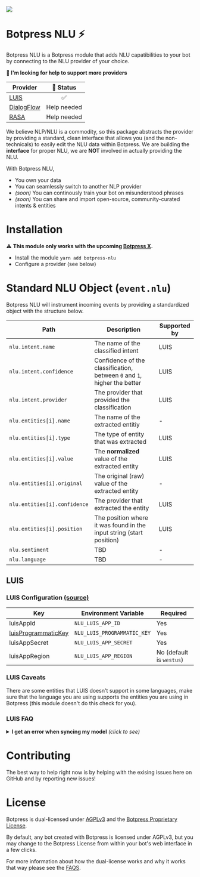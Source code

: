 <img src='https://raw.githubusercontent.com/botpress/botpress-nlu/master/assets/banner_demo.gif'>

# Botpress NLU ⚡

Botpress NLU is a Botpress module that adds NLU capatibilities to your bot by connecting to the NLU provider of your choice.

**🚧 I'm looking for help to support more providers**

| Provider | 🚩 Status |
| ------------- | :--------: |
| [LUIS](https://www.luis.ai) | ✅ |
| [DialogFlow](https://dialogflow.com/) | Help needed |
| [RASA](https://github.com/RasaHQ/rasa_nlu) | Help needed |

We believe NLP/NLU is a commodity, so this package abstracts the provider by providing a standard, clean interface that allows you (and the non-technicals) to easily edit the NLU data within Botpress. We are building the **interface** for proper NLU, we are **NOT** involved in actually providing the NLU.

With Botpress NLU,

- You own your data
- You can seamlessly switch to another NLP provider
- _(soon)_ You can continously train your bot on misunderstood phrases
- _(soon)_ You can share and import open-source, community-curated intents & entities

# Installation

⚠️ **This module only works with the upcoming [Botpress X](https://github.com/botpress/botpress/tree/develop/x).**

- Install the module `yarn add botpress-nlu`
- Configure a provider (see below)

# Standard NLU Object (`event.nlu`)

Botpress NLU will instrument incoming events by providing a standardized object with the structure below.

| Path | Description | Supported by |
| ---- | ----------- | ---- |
| `nlu.intent.name` | The name of the classified intent | LUIS |
| `nlu.intent.confidence` | Confidence of the classification, between `0` and `1`, higher the better | LUIS |
| `nlu.intent.provider` | The provider that provided the classification | LUIS |
| `nlu.entities[i].name` | The name of the extracted entitiy | - |
| `nlu.entities[i].type` | The type of entity that was extracted | LUIS |
| `nlu.entities[i].value` | The **normalized** value of the extracted entity | LUIS |
| `nlu.entities[i].original` | The original (raw) value of the extracted entity | - |
| `nlu.entities[i].confidence` | The provider that extracted the entity | LUIS |
| `nlu.entities[i].position` | The position where it was found in the input string (start position) | LUIS |
| `nlu.sentiment` | TBD | - |
| `nlu.language` | TBD | - |

## LUIS

### LUIS Configuration [(source)](https://github.com/botpress/botpress-nlu/blob/master/src/index.js#L14-L23)

| Key | Environment Variable | Required |
| ------------- | -------- | ----- |
| luisAppId | `NLU_LUIS_APP_ID` | Yes |
| [luisProgrammaticKey](https://docs.microsoft.com/en-us/azure/cognitive-services/luis/manage-keys) | `NLU_LUIS_PROGRAMMATIC_KEY` | Yes |
| luisAppSecret | `NLU_LUIS_APP_SECRET` | Yes |
| luisAppRegion | `NLU_LUIS_APP_REGION` | No (default is `westus`) |

### LUIS Caveats

There are some entities that LUIS doesn't support in some languages, make sure that the language you are using supports the entities you are using in Botpress (this module doesn't do this check for you).

### LUIS FAQ

<details>
  <summary><strong>I get an error when syncing my model</strong> <i>(click to see)</i></summary>
  Make sure that:
  
  - You have enough labels (min 2) for the intent
  - The entities you are using are supported by your app's language
</details>

# Contributing

The best way to help right now is by helping with the exising issues here on GitHub and by reporting new issues!

# License

Botpress is dual-licensed under [AGPLv3](/licenses/LICENSE_AGPL3) and the [Botpress Proprietary License](/licenses/LICENSE_BOTPRESS).

By default, any bot created with Botpress is licensed under AGPLv3, but you may change to the Botpress License from within your bot's web interface in a few clicks.

For more information about how the dual-license works and why it works that way please see the <a href="https://botpress.io/faq">FAQS</a>.


